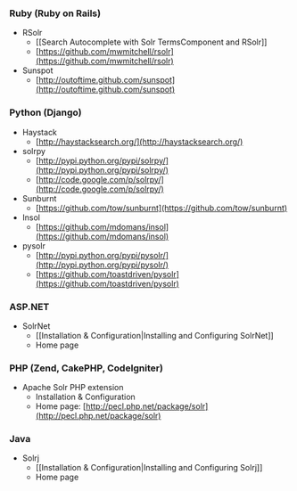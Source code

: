 ### Ruby (Ruby on Rails)

* RSolr
  * [[Search Autocomplete with Solr TermsComponent and RSolr]]
  * [https://github.com/mwmitchell/rsolr](https://github.com/mwmitchell/rsolr)
* Sunspot
  * [http://outoftime.github.com/sunspot](http://outoftime.github.com/sunspot)

### Python (Django)

* Haystack
  * [http://haystacksearch.org/](http://haystacksearch.org/)
* solrpy
  * [http://pypi.python.org/pypi/solrpy/](http://pypi.python.org/pypi/solrpy/)
  * [http://code.google.com/p/solrpy/](http://code.google.com/p/solrpy/)
* Sunburnt
  * [https://github.com/tow/sunburnt](https://github.com/tow/sunburnt)
* Insol
  * [https://github.com/mdomans/insol](https://github.com/mdomans/insol)
* pysolr
  * [http://pypi.python.org/pypi/pysolr/](http://pypi.python.org/pypi/pysolr/)
  * [https://github.com/toastdriven/pysolr](https://github.com/toastdriven/pysolr)


### ASP.NET

* SolrNet
  * [[Installation & Configuration|Installing and Configuring SolrNet]]
  * Home page

### PHP (Zend, CakePHP, CodeIgniter)

* Apache Solr PHP extension
  * Installation & Configuration
  * Home page: [http://pecl.php.net/package/solr](http://pecl.php.net/package/solr)

### Java

* Solrj
  * [[Installation & Configuration|Installing and Configuring Solrj]]
  * Home page
